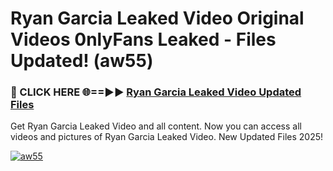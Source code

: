# Ryan Garcia Leaked Video Original Videos 0nlyFans Leaked - Files Updated! (aw55)

<h3>🔴 CLICK HERE 🌐==►► <a href="https://tinyurl.com/2wckxsce" rel="nofollow">Ryan Garcia Leaked Video Updated Files</a></h3>

Get Ryan Garcia Leaked Video and all content. Now you can access all videos and pictures of Ryan Garcia Leaked Video. New Updated Files 2025!

[![aw55](https://i.imgur.com/AFduVYN.gif)](https://tinyurl.com/2wckxsce)
